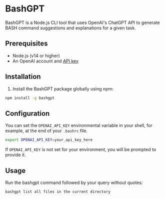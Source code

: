 # BashGPT

BashGPT is a Node.js CLI tool that uses OpenAI's ChatGPT API to generate BASH command suggestions and explanations for a given task.

## Prerequisites

- Node.js (v14 or higher)
- An OpenAI account and [API key](https://platform.openai.com/account/api-keys)

## Installation

1. Install the BashGPT package globally using npm:

```sh
npm install -g bashgpt
```

## Configuration

You can set the `OPENAI_API_KEY` environmental variable in your shell, for example, at the end of your `.bashrc` file.

```sh
export OPENAI_API_KEY=your_api_key_here
```

If `OPENAI_API_KEY` is not set for your environment, you will be prompted to provide it.

## Usage

Run the bashgpt command followed by your query without quotes:

```sh
bashgpt list all files in the current directory
```

